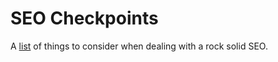 # SEO Checkpoints

A [list](notes/index.md) of things to consider when dealing with a rock solid SEO.
